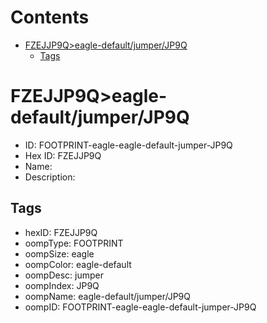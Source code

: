 



Contents
========

* [FZEJJP9Q>eagle-default/jumper/JP9Q](#fzejjp9qeagle-defaultjumperjp9q)
	* [Tags](#tags)

# FZEJJP9Q>eagle-default/jumper/JP9Q

- ID: FOOTPRINT-eagle-eagle-default-jumper-JP9Q
- Hex ID: FZEJJP9Q
- Name: 
- Description: 

## Tags

- hexID: FZEJJP9Q
- oompType: FOOTPRINT
- oompSize: eagle
- oompColor: eagle-default
- oompDesc: jumper
- oompIndex: JP9Q
- oompName: eagle-default/jumper/JP9Q
- oompID: FOOTPRINT-eagle-eagle-default-jumper-JP9Q

